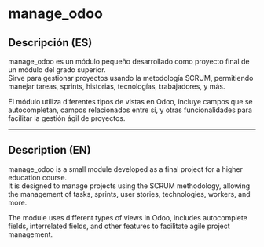 # manage_odoo

## Descripción (ES)

manage_odoo es un módulo pequeño desarrollado como proyecto final de un módulo del grado superior.  
Sirve para gestionar proyectos usando la metodología SCRUM, permitiendo manejar tareas, sprints, historias, tecnologías, trabajadores, y más.

El módulo utiliza diferentes tipos de vistas en Odoo, incluye campos que se autocompletan, campos relacionados entre sí, y otras funcionalidades para facilitar la gestión ágil de proyectos.

---

## Description (EN)

manage_odoo is a small module developed as a final project for a higher education course.  
It is designed to manage projects using the SCRUM methodology, allowing the management of tasks, sprints, user stories, technologies, workers, and more.

The module uses different types of views in Odoo, includes autocomplete fields, interrelated fields, and other features to facilitate agile project management.
